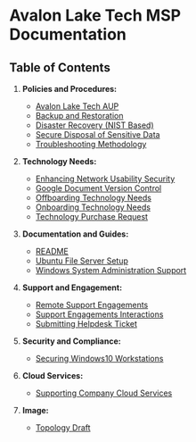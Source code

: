 # Avalon Lake Tech MSP Documentation

## Table of Contents

1. **Policies and Procedures:**
   - [Avalon Lake Tech AUP](Avalon_Lake_Tech_AUP.md)
   - [Backup and Restoration](Backup_Restoration.md)
   - [Disaster Recovery (NIST Based)](Disaster_Recovery_NIST_Based.md)
   - [Secure Disposal of Sensitive Data](Secure_Disposal_of_Sensitive_Data.md)
   - [Troubleshooting Methodology](Troubleshooting_Methodology.md)

2. **Technology Needs:**
   - [Enhancing Network Usability Security](Enhancing_Network_Usability_Security.md)
   - [Google Document Version Control](Google_Document_Version_Control.md)
   - [Offboarding Technology Needs](Offboarding_Technology_Needs.md)
   - [Onboarding Technology Needs](Onboarding_Technology_Needs.md)
   - [Technology Purchase Request](Technology_Purchase_Request.md)

3. **Documentation and Guides:**
   - [README](README.md)
   - [Ubuntu File Server Setup](ubuntu_file_server_setup.md)
   - [Windows System Administration Support](Windows_System_Administration_Support.md)

4. **Support and Engagement:**
   - [Remote Support Engagements](Remote_Support_Engagements.md)
   - [Support Engagements Interactions](Support_Engagements_Interactions.md)
   - [Submitting Helpdesk Ticket](Submitting_Helpdesk_Ticket.md)

5. **Security and Compliance:**
   - [Securing Windows10 Workstations](Securing_Windows10_Workstations.md)

6. **Cloud Services:**
   - [Supporting Company Cloud Services](Supporting_Company_Cloud_Services.md)

7. **Image:**
   - [Topology Draft](topology-draft.png)


